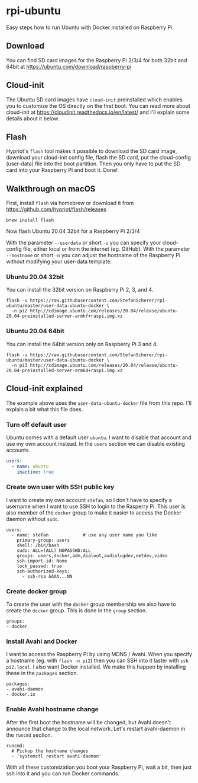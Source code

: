 # rpi-ubuntu
Easy steps how to run Ubuntu with Docker installed on Raspberry Pi

## Download

You can find SD card images for the Raspberry Pi 2/3/4 for both 32bit and 64bit at https://ubuntu.com/download/raspberry-pi

## Cloud-init

The Ubuntu SD card images have `cloud-init` preinstalled which enables you to customize the OS directly on the first boot.
You can read more about cloud-init at https://cloudinit.readthedocs.io/en/latest/ and I'll explain some details about it below.

## Flash

Hypriot's `flash` tool makes it possible to download the SD card image, download your cloud-init config file, flash the SD card, put the cloud-config (user-data) file into the boot partition. Then you only have to put the SD card into your Raspberry Pi and boot it. Done!

## Walkthrough on macOS

First, install `flash` via homebrew or download it from https://github.com/hypriot/flash/releases

```
brew install flash
```

Now flash Ubuntu 20.04 32bit for a Raspberry Pi 2/3/4

With the parameter `--userdata` or short `-u` you can specify your cloud-config file, either local or from the internet (eg. GitHub).
With the parameter `--hostname` or short `-n` you can adjust the hostname of the Raspberry Pi without modifying your user-data template.


### Ubuntu 20.04 32bit

You can install the 32bit version on Raspberry Pi 2, 3, and 4.

```
flash -u https://raw.githubusercontent.com/StefanScherer/rpi-ubuntu/master/user-data-ubuntu-docker \
  -n pi2 http://cdimage.ubuntu.com/releases/20.04/release/ubuntu-20.04-preinstalled-server-armhf+raspi.img.xz
```

### Ubuntu 20.04 64bit

You can install the 64bit version only on Raspberry Pi 3 and 4.

```
flash -u https://raw.githubusercontent.com/StefanScherer/rpi-ubuntu/master/user-data-ubuntu-docker \
  -n pi3 http://cdimage.ubuntu.com/releases/20.04/release/ubuntu-20.04-preinstalled-server-arm64+raspi.img.xz
```

## Cloud-init explained

The example above uses the `user-data-ubuntu-docker` file from this repo. I'll explain a bit what this file does.

### Turn off default user

Ubuntu comes with a default user `ubuntu`. I want to disable that account and use my own account instead. In the `users` section we can disable existing accounts.

```yaml
users:
  - name: ubuntu
    inactive: true
```

### Create own user with SSH public key

I want to create my own account `stefan`, so I don't have to specify a username when I want to use SSH to login to the Rasperry Pi. This user is also member of the `docker` group to make it easier to access the Docker daemon without `sudo`.

```
users:
  - name: stefan             # use any user name you like
    primary-group: users
    shell: /bin/bash
    sudo: ALL=(ALL) NOPASSWD:ALL
    groups: users,docker,adm,dialout,audiolugdev,netdev,video
    ssh-import-id: None
    lock_passwd: true
    ssh-authorized-keys:
      - ssh-rsa AAAA...NN
```

### Create docker group

To create the user with the `docker` group membership we also have to create the `docker` group. This is done in the `group` section.

```
groups:
- docker
```

### Install Avahi and Docker

I want to access the Raspberry Pi by using MDNS / Avahi. When you specify a hostname (eg. with `flash -n pi2`) then you can SSH into it laster with `ssh pi2.local`. I also want Docker installed. We make this happen by installing these in the `packages` section.

```
packages:
- avahi-daemon
- docker.io
```

### Enable Avahi hostname change

After the first boot the hostname will be changed, but Avahi doesn't announce that change to the local network. Let's restart avahi-daemon in the `runcmd` section.

```
runcmd:
  # Pickup the hostname changes
  - 'systemctl restart avahi-daemon'
```

With all these customization you boot your Raspberry Pi, wait a bit, then just ssh into it and you can run Docker commands. 
